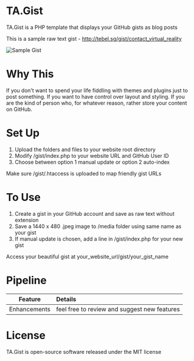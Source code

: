 # TA.Gist
TA.Gist is a PHP template that displays your GitHub gists as blog posts

This is a sample raw text gist - http://tebel.sg/gist/contact_virtual_reality

![Sample Gist](https://github.com/tebelorg/TA.Gist/blob/master/media/sample_raw_text_gist.jpeg)

# Why This
If you don't want to spend your life fiddling with themes and plugins just to post something. If you want to have control over layout and styling. If you are the kind of person who, for whatever reason, rather store your content on GitHub.

# Set Up
1. Upload the folders and files to your website root directory
2. Modify /gist/index.php to your website URL and GitHub User ID
3. Choose between option 1 manual update or option 2 auto-index

Make sure /gist/.htaccess is uploaded to map friendly gist URLs

# To Use
1. Create a gist in your GitHub account and save as raw text without extension
2. Save a 1440 x 480 .jpeg image to /media folder using same name as your gist
3. If manual update is chosen, add a line in /gist/index.php for your new gist

Access your beautiful gist at your_website_url/gist/your_gist_name

# Pipeline
Feature|Details
:-----:|:------
Enhancements|feel free to review and suggest new features

# License
TA.Gist is open-source software released under the MIT license
